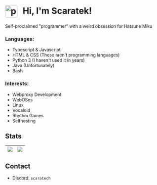 <h1>
  <img src="https://avatars.githubusercontent.com/u/153395462?s=400&u=d96395eed74fb19150c24bc4dc7eba5df4591574&v=4" alt="pfp" width="40" style="vertical-align: middle; margin-right: 10px; border-radius: 10%;">
  <strong>Hi, I'm Scaratek!</strong>
</h1>
Self-proclaimed "programmer" with a weird obsession for Hatsune Miku

### Languages:
- Typescript & Javascript
- HTML & CSS (These aren't programming languages)
- Python 3 (I haven't used it in years)
- Java (Unfortunately)
- Bash
### Interests:
- Webproxy Development
- WebOSes
- Linux
- Vocaloid
- Rhythm Games
- Selfhosting
## Stats
![](https://github-readme-stats.vercel.app/api?username=scaratech&theme=radical&show_icons=true&hide_border=false&count_private=true) | ![](https://github-readme-stats.vercel.app/api/top-langs/?username=scaratech&theme=radical&show_icons=true&hide_border=false&layout=compact) |
| --- | --- |

## Contact
- Discord: `scaratech`

